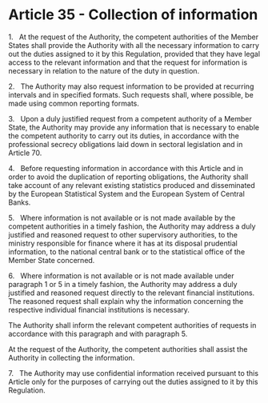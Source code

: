 # Article 35 - Collection of information


1.   At the request of the Authority, the competent authorities of the Member States shall provide the Authority with all the necessary information to carry out the duties assigned to it by this Regulation, provided that they have legal access to the relevant information and that the request for information is necessary in relation to the nature of the duty in question.

2.   The Authority may also request information to be provided at recurring intervals and in specified formats. Such requests shall, where possible, be made using common reporting formats.

3.   Upon a duly justified request from a competent authority of a Member State, the Authority may provide any information that is necessary to enable the competent authority to carry out its duties, in accordance with the professional secrecy obligations laid down in sectoral legislation and in Article 70.

4.   Before requesting information in accordance with this Article and in order to avoid the duplication of reporting obligations, the Authority shall take account of any relevant existing statistics produced and disseminated by the European Statistical System and the European System of Central Banks.

5.   Where information is not available or is not made available by the competent authorities in a timely fashion, the Authority may address a duly justified and reasoned request to other supervisory authorities, to the ministry responsible for finance where it has at its disposal prudential information, to the national central bank or to the statistical office of the Member State concerned.

6.   Where information is not available or is not made available under paragraph 1 or 5 in a timely fashion, the Authority may address a duly justified and reasoned request directly to the relevant financial institutions. The reasoned request shall explain why the information concerning the respective individual financial institutions is necessary.

The Authority shall inform the relevant competent authorities of requests in accordance with this paragraph and with paragraph 5.

At the request of the Authority, the competent authorities shall assist the Authority in collecting the information.

7.   The Authority may use confidential information received pursuant to this Article only for the purposes of carrying out the duties assigned to it by this Regulation.
